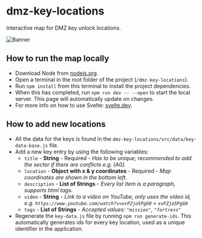 # dmz-key-locations

Interactive map for DMZ key unlock locations.

![Banner](https://github.com/SjorsWijsman/dmz-key-locations/blob/main/public/banner.jpg?raw=true)

## How to run the map locally
- Download Node from [nodejs.org](https://nodejs.org/en/).
- Open a terminal in the root folder of the project (`/dmz-key-locations`).
- Run `npm install` from this terminal to install the project dependencies.
- When this has completed, run `npm run dev -- --open` to start the local server. This page will automatically update on changes.
- For more info on how to use Svelte: [svelte.dev](https://svelte.dev/).

## How to add new locations
- All the data for the keys is found in the `dmz-key-locations/src/data/key-data-base.js` file.
- Add a new key entry by using the following variables:
  - `title` - **String** - Required - *Has to be unique; recommended to add the sector if there are conflicts e.g. [A0].*
  - `location` - **Object with x & y coordinates** - Required -  *Map coordinates are shown in the bottom left.*
  - `description` - **List of Strings** - *Every list item is a paragraph, supports html tags.*
  - `video` - **String** - *Link to a video on YouTube, only uses the video id, e.g. `https://www.youtube.com/watch?v=xvFZjo5PgG0` = `xvFZjo5PgG0`*
  - `tags` - **List of Strings** - *Accepted values: `"mission"`, `"fortress"`*
- Regenerate the `key-data.js` file by running `npm run generate-ids`. This automatically generates ids for every key location, used as a unique identifier in the application.
